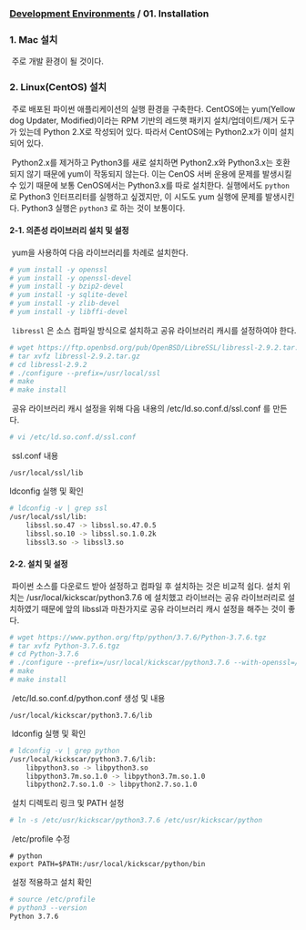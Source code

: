 ### [Development Environments](https://github.com/kickscar-python/development-environments) / 01. Installation

### 1. Mac 설치

​	주로 개발 환경이 될 것이다.



### 2. Linux(CentOS) 설치

​	주로 배포된 파이썬 애플리케이션의 실행 환경을 구축한다. CentOS에는 yum(Yellow dog Updater, Modified)이라는 RPM 기반의 레드햇 패키지 설치/업데이트/제거 도구가 있는데  Python 2.X로 작성되어 있다. 따라서 CentOS에는 Python2.x가 이미 설치되어 있다. 

​	Python2.x를 제거하고 Python3를 새로 설치하면 Python2.x와 Python3.x는 호환되지 않기 때문에 yum이 작동되지 않는다. 이는 CenOS 서버 운용에 문제를 발생시킬 수 있기 때문에 보통 CenOS에서는 Python3.x를 따로 설치한다. 실행에서도 `python`  로 Python3 인터프리터를 실행하고 싶겠지만,  이 시도도  yum 실행에 문제를 발생시킨다. Python3 실행은 `python3` 로 하는 것이 보통이다.

#### 2-1. 의존성 라이브러리 설치 및 설정

​	yum을 사용하여 다음 라이브러리를 차례로 설치한다.

```bash
# yum install -y openssl
# yum install -y openssl-devel
# yum install -y bzip2-devel
# yum install -y sqlite-devel
# yum install -y zlib-devel
# yum install -y libffi-devel
```

​	`libressl` 은 소스 컴파일 방식으로 설치하고 공유 라이브러리 캐시를 설정하여야 한다.

```bash
# wget https://ftp.openbsd.org/pub/OpenBSD/LibreSSL/libressl-2.9.2.tar.gz
# tar xvfz libressl-2.9.2.tar.gz 
# cd libressl-2.9.2
# ./configure --prefix=/usr/local/ssl
# make
# make install
```

​	공유 라이브러리 캐시 설정을 위해 다음 내용의 /etc/ld.so.conf.d/ssl.conf 를 만든다.

```bash
# vi /etc/ld.so.conf.d/ssl.conf
```

​	ssl.conf 내용

```absh
/usr/local/ssl/lib
```

  ldconfig 실행 및 확인

```bash
# ldconfig -v | grep ssl
/usr/local/ssl/lib:
	libssl.so.47 -> libssl.so.47.0.5
	libssl.so.10 -> libssl.so.1.0.2k
	libssl3.so -> libssl3.so
```

#### 2-2. 설치 및 설정

​	파이썬 소스를 다운로드 받아 설정하고 컴파일 후 설치하는 것은 비교적 쉽다. 설치 위치는 /usr/local/kickscar/python3.7.6 에 설치했고 라이브러는 공유 라이브러리로 설치하였기 때문에 앞의 libssl과 마찬가지로 공유 라이브러리 캐시 설정을 해주는 것이 좋다.

```bash
# wget https://www.python.org/ftp/python/3.7.6/Python-3.7.6.tgz
# tar xvfz Python-3.7.6.tgz 
# cd Python-3.7.6
# ./configure --prefix=/usr/local/kickscar/python3.7.6 --with-openssl=/usr/local/ssl --enable-shared
# make
# make install
```

​	/etc/ld.so.conf.d/python.conf  생성 및 내용

```
/usr/local/kickscar/python3.7.6/lib
```

​	ldconfig 실행 및 확인

```bash
# ldconfig -v | grep python
/usr/local/kickscar/python3.7.6/lib:
	libpython3.so -> libpython3.so
	libpython3.7m.so.1.0 -> libpython3.7m.so.1.0
	libpython2.7.so.1.0 -> libpython2.7.so.1.0
```

​	설치 디렉토리 링크 및 PATH 설정

```bash
# ln -s /etc/usr/kickscar/python3.7.6 /etc/usr/kickscar/python
```

​	/etc/profile 수정

```
# python
export PATH=$PATH:/usr/local/kickscar/python/bin
```

​	설정 적용하고 설치 확인

```bash
# source /etc/profile
# python3 --version
Python 3.7.6
```

